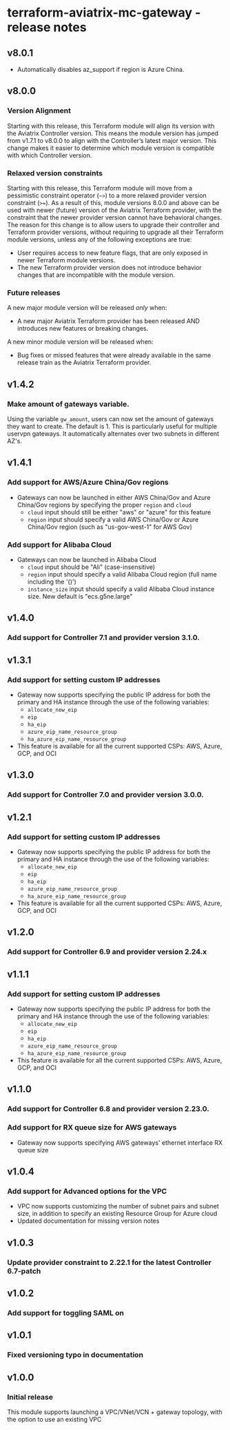 # terraform-aviatrix-mc-gateway - release notes

## v8.0.1
- Automatically disables az_support if region is Azure China.

## v8.0.0
### Version Alignment
Starting with this release, this Terraform module will align its version with the Aviatrix Controller version. This means the module version has jumped from v1.7.1 to v8.0.0 to align with the Controller’s latest major version. This change makes it easier to determine which module version is compatible with which Controller version.

### Relaxed version constraints
Starting with this release, this Terraform module will move from a pessimistic constraint operator (`~>`) to a more relaxed provider version constraint (`>=`). As a result of this, module versions 8.0.0 and above can be used with newer (future) version of the Aviatrix Terraform provider, with the constraint that the newer provider version cannot have behavioral changes.
The reason for this change is to allow users to upgrade their controller and Terraform provider versions, without requiring to upgrade all their Terraform module versions, unless any of the following exceptions are true:
- User requires access to new feature flags, that are only exposed in newer Terraform module versions.
- The new Terraform provider version does not introduce behavior changes that are incompatible with the module version.

### Future releases
A new major module version will be released _only_ when:
- A new major Aviatrix Terraform provider has been released AND introduces new features or breaking changes.

A new minor module version will be released when:
- Bug fixes or missed features that were already available in the same release train as the Aviatrix Terraform provider.


## v1.4.2
### Make amount of gateways variable.
Using the variable `gw_amount`, users can now set the amount of gateways they want to create. The default is 1. This is particularly useful for multiple uservpn gateways.
It automatically alternates over two subnets in different AZ's.

## v1.4.1
### Add support for AWS/Azure China/Gov regions
- Gateways can now be launched in either AWS China/Gov and Azure China/Gov regions by specifying the proper ``region`` and ``cloud``
  - ``cloud`` input should still be either "aws" or "azure" for this feature
  - ``region`` input should specify a valid AWS China/Gov or Azure China/Gov region (such as "us-gov-west-1" for AWS Gov)
### Add support for Alibaba Cloud
- Gateways can now be launched in Alibaba Cloud
  - ``cloud`` input should be "Ali" (case-insensitive)
  - ``region`` input should specify a valid Alibaba Cloud region (full name including the '()')
  - ``instance_size`` input should specify a valid Alibaba Cloud instance size. New default is "ecs.g5ne.large"

## v1.4.0
### Add support for Controller 7.1 and provider version 3.1.0.

## v1.3.1
### Add support for setting custom IP addresses
- Gateway now supports specifying the public IP address for both the primary and HA instance through the use of the following variables:
  - ``allocate_new_eip``
  - ``eip``
  - ``ha_eip``
  - ``azure_eip_name_resource_group``
  - ``ha_azure_eip_name_resource_group``
- This feature is available for all the current supported CSPs: AWS, Azure, GCP, and OCI

## v1.3.0
### Add support for Controller 7.0 and provider version 3.0.0.

## v1.2.1
### Add support for setting custom IP addresses
- Gateway now supports specifying the public IP address for both the primary and HA instance through the use of the following variables:
  - ``allocate_new_eip``
  - ``eip``
  - ``ha_eip``
  - ``azure_eip_name_resource_group``
  - ``ha_azure_eip_name_resource_group``
- This feature is available for all the current supported CSPs: AWS, Azure, GCP, and OCI

## v1.2.0
### Add support for Controller 6.9 and provider version 2.24.x

## v1.1.1
### Add support for setting custom IP addresses
- Gateway now supports specifying the public IP address for both the primary and HA instance through the use of the following variables:
  - ``allocate_new_eip``
  - ``eip``
  - ``ha_eip``
  - ``azure_eip_name_resource_group``
  - ``ha_azure_eip_name_resource_group``
- This feature is available for all the current supported CSPs: AWS, Azure, GCP, and OCI

## v1.1.0
### Add support for Controller 6.8 and provider version 2.23.0.
### Add support for RX queue size for AWS gateways
- Gateway now supports specifying AWS gateways' ethernet interface RX queue size

## v1.0.4
### Add support for Advanced options for the VPC
- VPC now supports customizing the number of subnet pairs and subnet size, in addition to specify an existing Resource Group for Azure cloud
- Updated documentation for missing version notes

## v1.0.3
### Update provider constraint to 2.22.1 for the latest Controller 6.7-patch

## v1.0.2
### Add support for toggling SAML on

## v1.0.1
### Fixed versioning typo in documentation

## v1.0.0
### Initial release

This module supports launching a VPC/VNet/VCN + gateway topology, with the option to use an existing VPC
